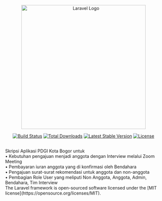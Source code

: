 <p align="center"><a href="https://laravel.com" target="_blank"><img src="https://raw.githubusercontent.com/laravel/art/master/logo-lockup/5%20SVG/2%20CMYK/1%20Full%20Color/laravel-logolockup-cmyk-red.svg" width="400" alt="Laravel Logo"></a></p>

<p align="center">
<a href="https://github.com/laravel/framework/actions"><img src="https://github.com/laravel/framework/workflows/tests/badge.svg" alt="Build Status"></a>
<a href="https://packagist.org/packages/laravel/framework"><img src="https://img.shields.io/packagist/dt/laravel/framework" alt="Total Downloads"></a>
<a href="https://packagist.org/packages/laravel/framework"><img src="https://img.shields.io/packagist/v/laravel/framework" alt="Latest Stable Version"></a>
<a href="https://packagist.org/packages/laravel/framework"><img src="https://img.shields.io/packagist/l/laravel/framework" alt="License"></a>
</p>

<br>
Skripsi Aplikasi PDGI Kota Bogor untuk 
<br>
• Kebutuhan pengajuan menjadi anggota dengan Interview melalui Zoom Meeting
<br>
• Pembayaran iuran anggota yang di konfirmasi oleh Bendahara
<br>
• Pengajuan surat-surat rekomendasi untuk anggota dan non-anggota
<br>
• Pembagian Role User yang meliputi Non Anggota, Anggota, Admin, Bendahara, Tim Interview
<br>
The Laravel framework is open-sourced software licensed under the [MIT license](https://opensource.org/licenses/MIT).
